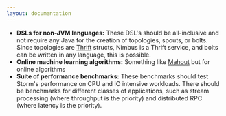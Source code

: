 ```yaml
---
layout: documentation
---
```

 * **DSLs for non-JVM languages:** These DSL's should be all-inclusive and not require any Java for the creation of topologies, spouts, or bolts. Since topologies are [Thrift](https://thrift.apache.org/) structs, Nimbus is a Thrift service, and bolts can be written in any language, this is possible.
 * **Online machine learning algorithms:** Something like [Mahout](http://mahout.apache.org/) but for online algorithms
 * **Suite of performance benchmarks:** These benchmarks should test Storm's performance on CPU and IO intensive workloads. There should be benchmarks for different classes of applications, such as stream processing (where throughput is the priority) and distributed RPC (where latency is the priority). 
